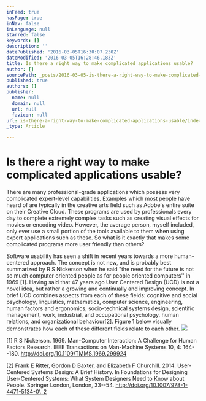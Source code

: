 ```yaml
---
inFeed: true
hasPage: true
inNav: false
inLanguage: null
starred: false
keywords: []
description: ''
datePublished: '2016-03-05T16:30:07.230Z'
dateModified: '2016-03-05T16:28:46.183Z'
title: Is there a right way to make complicated applications usable?
author: []
sourcePath: _posts/2016-03-05-is-there-a-right-way-to-make-complicated-applications-usable.md
published: true
authors: []
publisher:
  name: null
  domain: null
  url: null
  favicon: null
url: is-there-a-right-way-to-make-complicated-applications-usable/index.html
_type: Article

---
```

# Is there a right way to make complicated applications usable?

There are many professional-grade applications which possess very complicated expert-level capabilities. Examples which most people have heard of are typically in the creative arts field such as Adobe's entire suite on their Creative Cloud. These programs are used by professionals every day to complete extremely complex tasks such as creating visual effects for movies or encoding video. However, the average person, myself included, only ever use a small portion of the tools available to them when using expert applications such as these. So what is it exactly that makes some complicated programs more user friendly than others?

Software usability has seen a shift in recent years towards a more human-centered approach. The concept is not new, and is probably best summarized by R S Nickerson when he said "the need for the future is not so much computer oriented people as for people oriented computers'' in 1969 \[1\]. Having said that 47 years ago User Centered Design (UCD) is not a novel idea, but rather a growing and continually and improving concept. In brief UCD combines aspects from each of these fields: cognitive and social psychology, linguistics, mathematics, computer science, engineering, human factors and ergonomics, socio-technical systems design, scientific management, work, industrial, and occupational psychology, human relations, and organizational behaviour\[2\]. Figure 1 below visually demonstrates how each of these different fields relate to each other.
![](https://the-grid-user-content.s3-us-west-2.amazonaws.com/a29e965f-0c29-42b7-a2db-87a3c92715a9.png)

\[1\] R S Nickerson. 1969\. Man-Computer Interaction: A Challenge for Human Factors Research. IEEE Transactions on Man-Machine Systems 10, 4: 164--180\. http://doi.org/10.1109/TMMS.1969.299924

\[2\] Frank E Ritter, Gordon D Baxter, and Elizabeth F Churchill. 2014\. User-Centered Systems Design: A Brief History. In Foundations for Designing User-Centered Systems: What System Designers Need to Know about People. Springer London, London, 33--54\. http://doi.org/10.1007/978-1-4471-5134-0\_2